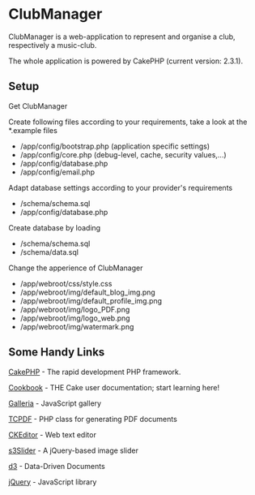 ClubManager
===========

ClubManager is a web-application to represent and organise a club, respectively a music-club.

The whole application is powered by CakePHP (current version: 2.3.1).


Setup
-----

Get ClubManager

Create following files according to your requirements, take a look at the *.example files
* /app/config/bootstrap.php  (application specific settings)
* /app/config/core.php       (debug-level, cache, security values,...)
* /app/config/database.php
* /app/config/email.php


Adapt database settings according to your provider's requirements
* /schema/schema.sql
* /app/config/database.php


Create database by loading
* /schema/schema.sql
* /schema/data.sql


Change the apperience of ClubManager
* /app/webroot/css/style.css
* /app/webroot/img/default_blog_img.png
* /app/webroot/img/default_profile_img.png
* /app/webroot/img/logo_PDF.png
* /app/webroot/img/logo_web.png
* /app/webroot/img/watermark.png



<!---
Get CakePHP 2.3.1 and put ClubManager into the same directory.

Create following directories for all the upload stuff:
* /app/webroot/storage/Blog
* /app/webroot/storage/Group/
* /app/webroot/storage/Photo/
* /app/webroot/storage/Profile/
* /app/webroot/storage/Upload/
<!---

<!---
Get Plupload and copy to /app/webroot/plupload
-->


Some Handy Links
----------------

[CakePHP](http://www.cakephp.org) - The rapid development PHP framework.

[Cookbook](http://book.cakephp.org) - THE Cake user documentation; start learning here!

[Galleria](http://galleria.io/) - JavaScript gallery

[TCPDF](http://www.tcpdf.org/) - PHP class for generating PDF documents

[CKEditor](http://ckeditor.com/) - Web text editor

[s3Slider](http://www.serie3.info/s3slider/) - A jQuery-based image slider

[d3](http://d3js.org/) - Data-Driven Documents 

[jQuery](http://jquery.com/) - JavaScript library


